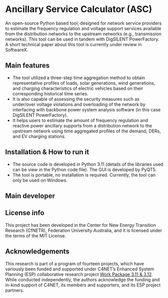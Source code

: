 # Ancillary Service Calculator (ASC)

An open-source Python based tool, designed for network service providers to estimate the frequency regulation and voltage support services available from the distribution networks to the upstream networks (e.g., transmission networks).
This tool can be used in tandem with DigSILENT PowerFactory. A short technical paper about this tool is currently under review in SoftwareX.

## Main features

- The tool utilized a three-step time aggregation method to obtain representative profiles of loads, solar generations, wind generations, and charging characteristics of electric vehicles based on their corresponding historical time series.
- It is also capable of assessing the security measures such as under/over voltage violations and overloading of the network by interfacing with backbone power system analysis software (in this case DigSILENT PowerFactory).
- It helps users to estimate the amount of frequency regulation and reactive power ancillary supports from a distribution network to the upstream network using time aggregated profiles of the demand, DERs, and EV charging stations.

## Installation & How to run it
- The source code is developed in Python 3.11 (details of the libraries used can be view in the Python code file). The GUI is developed by PyQT5.
- The tool is portable, no installation is required. Currently, the tool can only be used on Windows.

## Main developer 


## License info
This project has been developed in the Center for New Energy Transition Research (CfNETR), Federation University Australia, and it is licensed under the terms of the MIT License.

## Acknowledgements
This research is part of a program of fourteen projects, which have variously been funded and supported under C4NET’s Enhanced System Planning (ESP) collaborative research project [Work Package 3.11 & 3.12](https://c4net.com.au/projects/enhanced-system-planning-project/). While conducted independently, the authors acknowledge the funding and in-kind support of C4NET, its members and supporters, and its ESP project partners.
